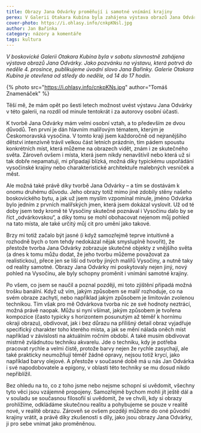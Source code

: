 ```yaml
---
title: Obrazy Jana Odvárky proměňují i samotné vnímání krajiny
perex: V Galerii Otakara Kubína byla zahájena výstava obrazů Jana Odvárky. Jako pozvánku publikujeme úvodní slovo Jana Bařinky.
cover-photo: https://i.ohlasy.info/cnkpKNsl.jpg
author: Jan Bařinka
category: názory a komentáře
tags: kultura
---
```


*V boskovické Galerii Otakara Kubína byla v sobotu slavnostně zahájena výstava obrazů Jana Odvárky. Jako pozvánku na výstavu, která potrvá do neděle 4. prosince, publikujeme úvodní slovo Jana Bařinky. Galerie Otakara Kubína je otevřena od středy do neděle, od 14 do 17 hodin.*

{% photo src="https://i.ohlasy.info/cnkpKNs.jpg" author="Tomáš Znamenáček" %}

Těší mě, že mám opět po šesti letech možnost uvést výstavu Jana Odvárky v této galerii, na rozdíl od minule tentokrát i za autorovy osobní účasti.

K tvorbě Jana Odvárky mám velmi osobní vztah, a to především ze dvou důvodů. Ten první je dán hlavním malířovým tématem, kterým je Českomoravská vysočina. V tomto kraji jsem každoročně od nejranějšího dětství intenzívně trávil velkou část letních prázdnin, tím pádem spoustu konkrétních míst, která můžeme na obrazech vidět, znám i ze skutečného světa. Zároveň ovšem i místa, která jsem nikdy nenavštívil nebo která už si tak dobře nepamatuji, mi připadají blízká, možná díky typickému uspořádání vysočinské krajiny nebo charakteristické architektuře malebných vesniček a měst.

Ale možná také právě díky tvorbě Jana Odvárky – a tím se dostávám k onomu druhému důvodu. Jeho obrazy totiž mimo jiné zdobily stěny našeho boskovického bytu, a jak už jsem myslím vzpomínal minule, jméno Odvárka bylo jedním z prvních malířských jmen, která jsem dokázal vyslovit. Už od té doby jsem tedy kromě té Vysočiny skutečné poznával i Vysočinu dalo by se říct „odvárkovskou“, a díky tomu se mohl obohacovat nejenom můj pohled na tato místa, ale také určitý můj cit pro umění jako takové.

Brzy mi totiž začalo být jasné (i když samozřejmě teprve intuitivně a rozhodně bych o tom tehdy nedokázal nějak smysluplně hovořit), že přestože tvorba Jana Odvárky zobrazuje skutečné objekty z vnějšího světa (a dnes k tomu můžu dodat, že jeho tvorbu můžeme považovat za realistickou), přece jen se liší od tvorby jiných malířů Vysočiny, a nutně taky od reality samotné. Obrazy Jana Odvárky mi poskytovaly nejen jiný, nový pohled na Vysočinu, ale byly schopny proměnit i vnímání samotné krajiny.

Po všem, co jsem se naučil a poznal později, mi toto zjištění připadá možná trošku banální. Když už vím, jakým způsobem se malíř rozhoduje, co na svém obraze zachytí, nebo například jakým způsobem je limitován zvolenou technikou. Tím však pro mě Odvárkova tvorba nic ze své hodnoty neztrácí, možná právě naopak. Můžu si nyní všímat, jakým způsobem je tvořena kompozice (často typicky s horizontem posunutým až téměř k hornímu okraji obrazu), obdivovat, jak i bez důrazu na přílišný detail obraz vyjadřuje specifický charakter toho kterého místa, a jak se mění nálada oněch míst například v závislosti na aktuálním ročním období. A také musím obdivovat mistrně zvládnutou techniku akvarelu. Jde o techniku, kdy je potřeba pracovat rychle a velmi čistě, protože barvy nejen že rychle zasychají, ale také prakticky neumožňují téměř žádné opravy, nejsou totiž krycí, jako například barvy olejové. A přestože v současné době má u nás Jan Odvárka i své napodobovatele a epigony, v oblasti této techniky se mu dosud nikdo nepřiblížil.

Bez ohledu na to, co z toho jsme nebo nejsme schopní si uvědomit, všechny tyto věci jsou vzájemně propojeny. Samozřejmě bychom mohli jít ještě dál a v souladu se současnou filosofií si uvědomit, že ve chvíli, kdy si obrazy prohlížíme, odkládáme skutečnou realitu a pohybujeme se pouze v realitě nové, v realitě obrazu. Zároveň se ovšem později můžeme do oné původní krajiny vrátit, a právě díky zkušenosti s díly, jako jsou obrazy Jana Odvárky, ji pro sebe vnímat jako proměněnou.
